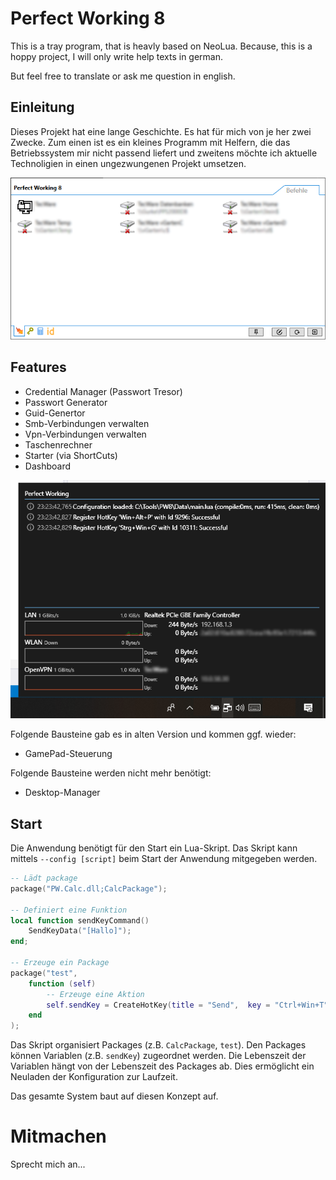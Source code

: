 # Perfect Working 8

This is a tray program, that is heavly based on NeoLua. Because, this is a hoppy project,
I will only write help texts in german.

But feel free to translate or ask me question in english.

## Einleitung

Dieses Projekt hat eine lange Geschichte. Es hat für mich von je her
zwei Zwecke. Zum einen ist es ein kleines Programm mit Helfern, die
das Betriebssystem mir nicht passend liefert und zweitens möchte ich
aktuelle Technoligien in einen ungezwungenen Projekt umsetzen.

![Main](docs/imgs/main.png)

## Features

- Credential Manager (Passwort Tresor)
- Passwort Generator
- Guid-Genertor
- Smb-Verbindungen verwalten
- Vpn-Verbindungen verwalten
- Taschenrechner
- Starter (via ShortCuts)
- Dashboard

![Main](docs/imgs/dash.png)

Folgende Bausteine gab es in alten Version und kommen ggf. wieder:

- GamePad-Steuerung

Folgende Bausteine werden nicht mehr benötigt:

- Desktop-Manager

## Start

Die Anwendung benötigt für den Start ein Lua-Skript. Das Skript kann
mittels `--config [script]` beim Start der Anwendung mitgegeben werden.

```Lua
-- Lädt package
package("PW.Calc.dll;CalcPackage");

-- Definiert eine Funktion
local function sendKeyCommand()
	SendKeyData("[Hallo]");
end;

-- Erzeuge ein Package
package("test",
	function (self)
		-- Erzeuge eine Aktion
		self.sendKey = CreateHotKey(title = "Send",  key = "Ctrl+Win+T", command = sendKeyCommand);
	end
);
```

Das Skript organisiert Packages (z.B. `CalcPackage`, `test`). Den Packages können Variablen (z.B. `sendKey`) zugeordnet
werden. Die Lebenszeit der Variablen hängt von der Lebenszeit des Packages
ab. Dies ermöglicht ein Neuladen der Konfiguration zur Laufzeit.

Das gesamte System baut auf diesen Konzept auf.

# Mitmachen

Sprecht mich an...
